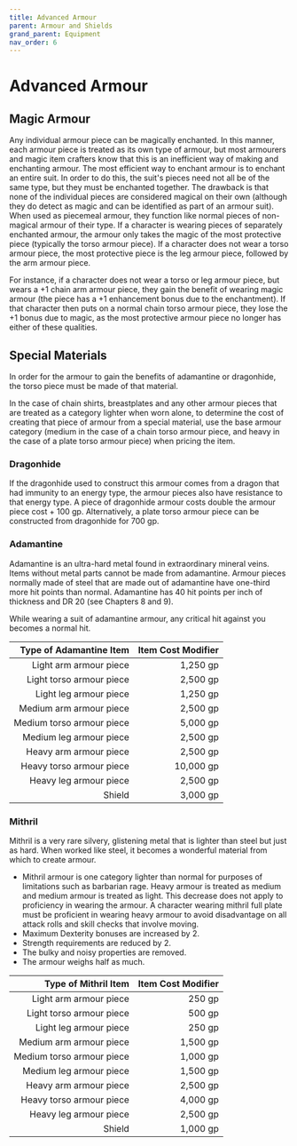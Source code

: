 ```yaml
---
title: Advanced Armour
parent: Armour and Shields
grand_parent: Equipment
nav_order: 6
---
```


# Advanced Armour

## Magic Armour
Any individual armour piece can be magically enchanted. In this manner, each armour piece is treated as its own type of armour, but most armourers and magic item crafters know that this is an inefficient way of making and enchanting armour. The most efficient way to enchant armour is to enchant an entire suit. In order to do this, the suit's pieces need not all be of the same type, but they must be enchanted together. The drawback is that none of the individual pieces are considered magical on their own (although they do detect as magic and can be identified as part of an armour suit). When used as piecemeal armour, they function like normal pieces of non-magical armour of their type. If a character is wearing pieces of separately enchanted armour, the armour only takes the magic of the most protective piece (typically the torso armour piece). If a character does not wear a torso armour piece, the most protective piece is the leg armour piece, followed by the arm armour piece.

For instance, if a character does not wear a torso or leg armour piece, but wears a +1 chain arm armour piece, they gain the benefit of wearing magic armour (the piece has a +1 enhancement bonus due to the enchantment). If that character then puts on a normal chain torso armour piece, they lose the +1 bonus due to magic, as the most protective armour piece no longer has either of these qualities.

## Special Materials
In order for the armour to gain the benefits of adamantine or dragonhide, the torso piece must be made of that material.

In the case of chain shirts, breastplates and any other armour pieces that are treated as a category lighter when worn alone, to determine the cost of creating that piece of armour from a special material, use the base armour category (medium in the case of a chain torso armour piece, and heavy in the case of a plate torso armour piece) when pricing the item.

### Dragonhide
If the dragonhide used to construct this armour comes from a dragon that had immunity to an energy type, the armour pieces also have resistance to that energy type. A piece of dragonhide armour costs double the armour piece cost + 100 gp. Alternatively, a plate torso armour piece can be constructed from dragonhide for 700 gp.

### Adamantine
Adamantine is an ultra-hard metal found in extraordinary mineral veins. Items without metal parts cannot be made from adamantine. Armour pieces normally made of steel that are made out of adamantine have one-third more hit points than normal. Adamantine has 40 hit points per inch of thickness and DR 20 (see Chapters 8 and 9).

While wearing a suit of adamantine armour, any critical hit against you becomes a normal hit.

| Type of Adamantine Item | Item Cost Modifier |
|------------------------:|-------------------:|
| Light arm armour piece | 1,250 gp |
| Light torso armour piece | 2,500 gp |
| Light leg armour piece | 1,250 gp |
| Medium arm armour piece | 2,500 gp |
| Medium torso armour piece | 5,000 gp |
| Medium leg armour piece | 2,500 gp |
| Heavy arm armour piece | 2,500 gp |
| Heavy torso armour piece | 10,000 gp |
| Heavy leg armour piece | 2,500 gp |
| Shield | 3,000 gp |

### Mithril
Mithril is a very rare silvery, glistening metal that is lighter than steel but just as hard. When worked like steel, it becomes a wonderful material from which to create armour.
* Mithril armour is one category lighter than normal for purposes of limitations such as barbarian rage. Heavy armour is treated as medium and medium armour is treated as light. This decrease does not apply to proficiency in wearing the armour. A character wearing mithril full plate must be proficient in wearing heavy armour to avoid disadvantage on all attack rolls and skill checks that involve moving.
* Maximum Dexterity bonuses are increased by 2.
* Strength requirements are reduced by 2.
* The bulky and noisy properties are removed.
* The armour weighs half as much.

| Type of Mithril Item | Item Cost Modifier |
|---------------------:|-------------------:|
| Light arm armour piece | 250 gp |
| Light torso armour piece | 500 gp |
| Light leg armour piece | 250 gp |
| Medium arm armour piece | 1,500 gp |
| Medium torso armour piece | 1,000 gp |
| Medium leg armour piece | 1,500 gp |
| Heavy arm armour piece | 2,500 gp |
| Heavy torso armour piece | 4,000 gp |
| Heavy leg armour piece | 2,500 gp |
| Shield | 1,000 gp |
